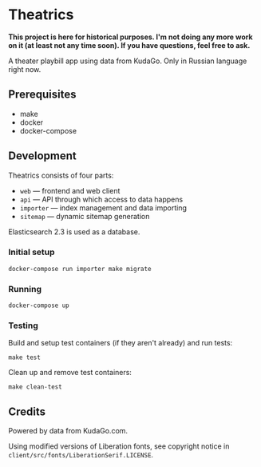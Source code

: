 Theatrics
=========

**This project is here for historical purposes. I'm not doing any more work on it (at least not any time soon). If you have questions, feel free to ask.**

A theater playbill app using data from KudaGo. Only in Russian language right now.


Prerequisites
-------------

- make
- docker
- docker-compose


Development
-----------

Theatrics consists of four parts:

- `web` — frontend and web client
- `api` — API through which access to data happens
- `importer` — index management and data importing
- `sitemap` — dynamic sitemap generation

Elasticsearch 2.3 is used as a database.


### Initial setup

    docker-compose run importer make migrate


### Running

    docker-compose up


### Testing

Build and setup test containers (if they aren't already) and run tests:

    make test

Clean up and remove test containers:

    make clean-test



Credits
-------

Powered by data from KudaGo.com.

Using modified versions of Liberation fonts, see copyright notice in `client/src/fonts/LiberationSerif.LICENSE`.
